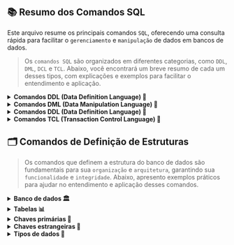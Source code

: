 ## 📚 Resumo dos Comandos SQL
Este arquivo resume os principais comandos `SQL`, oferecendo uma consulta rápida para facilitar o `gerenciamento` e `manipulação` de dados em bancos de dados.

>Os `comandos SQL` são organizados em diferentes categorias, como `DDL`, `DML`, `DCL` e `TCL`. Abaixo, você encontrará um breve resumo de cada um desses tipos, com explicações e exemplos para facilitar o entendimento e aplicação.

<details>
  <summary><strong> Comandos DDL (Data Definition Language) 📂</strong></summary><br>

>Comandos utilizados para `definir`, `modificar` e `excluir` estruturas do banco de dados, incluindo tabelas, índices e esquemas. São essenciais para a organização do banco. <br>
Para isso, temos como exemplo os comandos:
`CREATE`, `ALTER` e `DROP`.
```sql
-- Criando tabela (CREATE)
CREATE TABLE cliente (
    id INT PRIMARY KEY,
    nome VARCHAR(100),
    email VARCHAR(100) UNIQUE
);
```
```sql
-- Alterando estrutura (ALTER)
ALTER TABLE cliente ADD COLUMN telefone VARCHAR(15);
```
```sql
-- Excluindo tabela (DROP)
DROP TABLE cliente;
```
</details>


<details>
  <summary><strong> Comandos DML (Data Manipulation Language) 📝</strong></summary><br>

>Comandos utilizados para `inserir`, `atualizar`, `excluir` e `consultar` dados dentro das tabelas do banco. São essenciais para o manejo eficiente da informação. <br>
Para isso, temos como exemplo os comandos:
`INSERT`, `UPDATE`, `DELETE`, `SELECT`.

```sql
-- Inserindo novo cliente (INSERT)
INSERT INTO cliente (id, nome, email, telefone)
VALUES (1, 'João Silva', 'joao@email.com', '99999-9999');
```
```sql
-- Atualizando registro (UPDATE)
UPDATE cliente SET telefone = '98888-8888' WHERE id = 1;
```
```sql
-- Removendo registro (DELETE)
DELETE FROM cliente WHERE id = 1;
```
```sql
-- Buscando registros (SELECT)
SELECT * FROM cliente;
```
</details>


<details>
  <summary><strong> Comandos DDL (Data Definition Language) 🔐</strong></summary><br>

>Comandos usados para `definir permissões` e `controle de acesso` a dados e objetos no banco de dados. Garantem segurança e controle de quem pode acessar ou modificar informações. <br>
Para isso, temos como exemplo os comandos:
`GRANT`, `REVOKE`.

```sql
-- Concedendo permissão de leitura da tabela (GRANT)
GRANT SELECT ON cliente FROM PUBLIC;
```
```sql
-- Revogando permissão de leitura da tabela (REVOKE)
REVOKE SELECT ON cliente FROM PUBLIC;
</details>
```
</details>

<details>
  <summary><strong> Comandos TCL (Transaction Control Language) 🔄 </strong></summary><br>

> Comandos utilizados para `gerenciar transações`, garantindo que as operações de banco de dados sejam executadas de forma completa e consistente. <br>
Para isso, temos como exemplo os comandos:
`COMMIT`, `ROLLBACK`, `SAVEPOINT`, SET `TRANSACTION`.

```sql
-- Iniciando uma transação e inserindo um cliente
START TRANSACTION;
INSERT INTO cliente (id, nome, email) VALUES (2, 'Maria Souza', 'maria@email.com');
```
```sql
-- Confirmando alterações (COMMIT)
COMMIT;
```
```sql
-- Iniciando nova transação
START TRANSACTION;
DELETE FROM cliente WHERE id = 2;
```
```sql
-- Revertendo exclusão (ROLLBACK)
ROLLBACK;
```
</details>

## 🗂️ Comandos de Definição de Estruturas
>Os comandos que definem a estrutura do banco de dados são fundamentais para sua `organização` e `arquitetura`, garantindo sua `funcionalidade` e `integridade`. Abaixo, apresento exemplos práticos para ajudar no entendimento e aplicação desses comandos.

<details>
  <summary><strong> Banco de dados 🏛️ </strong></summary><br>

```sql
-- Criando novo banco de dados
CREATE DATABASE nome_do_banco;
--- ou
CREATE DATABASE IF NOT EXISTS nome_do_banco;
```
```sql
-- Iniciando banco de dados
USE nome_do_banco;
```
</details>

<details>
  <summary><strong> Tabelas 📊 </strong></summary><br>

```sql
-- Criando nova tabela sem dados
CREATE TABLE nome_tabela;
-- ou
CREATE TABLE IF NOT EXISTS nome_tabela;
```
```sql
-- Criando nova tabela com dados
CREATE TABLE nome_tabela(
    INT dado1,
    VARCHAR(10) dado2
);
-- ou
CREATE TABLE IF NOT EXISTS nome_tabela(
    INT dado1,
    VARCHAR(10) dado2
);
```
```sql
-- Visualizando campos da tabela
DESC nome_tabela;
```
</details>

<details>
  <summary><strong> Chaves primárias 🔑 </strong></summary><br>

```sql
-- Criando chaves primárias durante criação das tabelas
CREATE TABLE IF NOT EXISTS nome_tabela(
    INT dado1 PRIMARY KEY,
    VARCHAR(10) dado2
);
```
```sql
-- Criando chaves primárias após criação das tabelas
CREATE TABLE IF NOT EXISTS nome_tabela(
    INT dado1,
    VARCHAR(10) dado2
);
ALTER TABLE nome_tabela ADD PRIMARY KEY (dado1);
```
```sql
-- Chaves primária composta durante crianção das tabelas
CREATE TABLE IF NOT EXISTS nome_tabela(
    INT dado1,
    VARCHAR(10) dado2,
    PRIMARY KEY(dado1, dado2)
);
```
```sql
-- Chaves primária composta após criação das tabelas
CREATE TABLE IF NOT EXISTS nome_tabela(
    INT dado1,
    VARCHAR(10) dado2
);
ALTER TABLE nome_tabela ADD PRIMARY KEY (dado1, dado2);
```

</details>

<details>
  <summary><strong> Chaves estrangeiras 🔐 </strong></summary><br>

```sql
-- Tabela com chave primária (tabela que vai ser herdada)
CREATE TABLE IF NOT EXISTS tabelaChaveP(INT chave PRIMARY KEY);
```
```sql
-- Chave estrangeira durante a criação da tabela
-- Vale lembrar que não é uma boa prática.
-- Pode ocasionar em erro, caso chave primária não exista.
CREATE TABLE IF NOT EXISTS nome_tabela(
    INT dado1 PRIMARY KEY,
    chave_estrangeira INT,
    FOREIGN KEY (chave_estrangeira) REFERENCES tabelaChaveP(chave)
);
```
```sql
-- Chave estrangeira após a criação da tabela
CREATE TABLE IF NOT EXISTS nome_tabela(
    INT dado1 PRIMARY KEY,
    chave_estrangeira INT
);
-- Criando chave estrangeira
ALTER TABLE nome_tabela ADD CONSTRAINT fk_chave
FOREIGN KEY (chave_estrangeira) REFERENCES tabelaChaveP(chave);
```

</details>

<details>
  <summary><strong> Tipos de dados 🧮 </strong></summary><br>

</details>